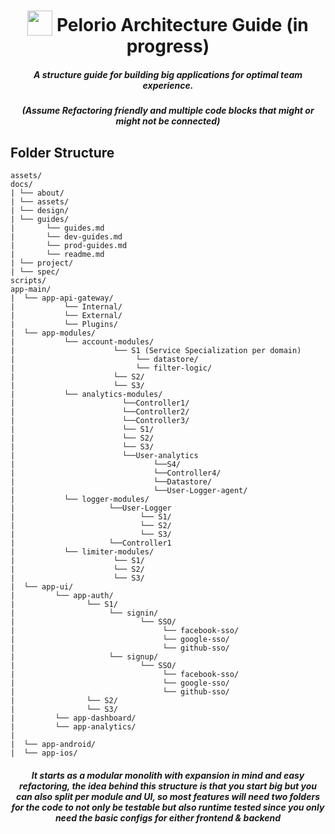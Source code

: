 <h1 align="center">
<img width="40" valign="bottom" src="https://icon-library.com/images/project-icon-png/project-icon-png-8.jpg">
Pelorio Architecture Guide (in progress)
</h1>
<h5 align="center">A structure guide for building big applications for optimal team experience.</h5>
<h5 align="center"> (Assume Refactoring friendly and multiple code blocks that might or might not be connected) </h5>

## Folder Structure

```
assets/
docs/
| └── about/
| └── assets/
| └── design/
| └── guides/
|       └── guides.md
|       └── dev-guides.md
|       └── prod-guides.md
|       └── readme.md
| └── project/
| └── spec/
scripts/
app-main/
|  └── app-api-gateway/
|           └── Internal/
|           └── External/
|           └── Plugins/
|  └── app-modules/
|           └── account-modules/
|                      └── S1 (Service Specialization per domain)
|                           └── datastore/
|                           └── filter-logic/
|                      └── S2/
|                      └── S3/
|           └── analytics-modules/
|                        └──Controller1/
|                        └──Controller2/
|                        └──Controller3/
|                        └── S1/
|                        └── S2/
|                        └── S3/
|                        └──User-analytics
|                               └──S4/
|                               └──Controller4/
|                               └──Datastore/
|                               └──User-Logger-agent/
|           └── logger-modules/
|                     └──User-Logger
|                            └── S1/
|                            └── S2/
|                            └── S3/
|                     └──Controller1
|           └── limiter-modules/
|                      └── S1/
|                      └── S2/
|                      └── S3/
|  └── app-ui/
|         └── app-auth/
|                └── S1/
|                     └── signin/
|                            └── SSO/
|                                 └── facebook-sso/
|                                 └── google-sso/
|                                 └── github-sso/
|                     └── signup/
|                            └── SSO/
|                                 └── facebook-sso/
|                                 └── google-sso/
|                                 └── github-sso/
|                └── S2/
|                └── S3/
|         └── app-dashboard/
|         └── app-analytics/
|
|  └── app-android/
|  └── app-ios/  

```

<h5 align="center"> It starts as a modular monolith with expansion in mind and easy refactoring, the idea behind this structure is that you start big but you can also split per module and UI, so most features will need two folders for the code to not only be testable but also runtime tested since you only need the basic configs for either frontend & backend  </h5>
